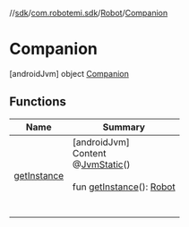 //[sdk](../../../../index.md)/[com.robotemi.sdk](../../index.md)/[Robot](../index.md)/[Companion](index.md)



# Companion  
 [androidJvm] object [Companion](index.md)   


## Functions  
  
|  Name |  Summary | 
|---|---|
| <a name="com.robotemi.sdk/Robot.Companion/getInstance/#/PointingToDeclaration/"></a>[getInstance](get-instance.md)| <a name="com.robotemi.sdk/Robot.Companion/getInstance/#/PointingToDeclaration/"></a>[androidJvm]  <br>Content  <br>@[JvmStatic](https://kotlinlang.org/api/latest/jvm/stdlib/kotlin.jvm/-jvm-static/index.html)()  <br>  <br>fun [getInstance](get-instance.md)(): [Robot](../index.md)  <br><br><br>|

